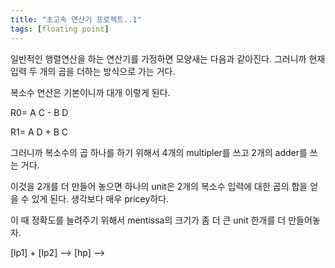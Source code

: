 ```yaml
---
title: "초고속 연산기 프로젝트..1"
tags: [floating point]
---
```


일반적인 행렬연산을 하는 연산기를 가정하면 모양새는 다음과 같아진다. 그러니까 현재 입력 두 개의 곱을 더하는 방식으로 가는 거다.

복소수 연산은 기본이니까 대개 이렇게 된다.

R0= A C - B D 

R1= A D + B C 

그러니까 복소수의 곱 하나를 하기 위해서 4개의 multipler를 쓰고 2개의 adder를 쓰는 거다. 

이것을 2개를 더 만들어 놓으면 하나의 unit은 2개의 복소수 입력에 대한 곱의 합을 얻을 수 있게 된다. 생각보다 매우 pricey하다.

이 때 정확도를 늘려주기 위해서 mentissa의 크기가 좀 더 큰 unit 한개를 더 만들어놓자.

[lp1] + [lp2] --> [hp] -->
